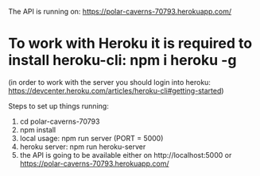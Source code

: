 The API is running on: https://polar-caverns-70793.herokuapp.com/

# To work with Heroku it is required to install heroku-cli: npm i heroku -g

(in order to work with the server you should login into heroku: https://devcenter.heroku.com/articles/heroku-cli#getting-started)

Steps to set up things running:

1. cd polar-caverns-70793
2. npm install
3. local usage: npm run server (PORT = 5000)
4. heroku server: npm run heroku-server
5. the API is going to be available either on http://localhost:5000 or https://polar-caverns-70793.herokuapp.com/
